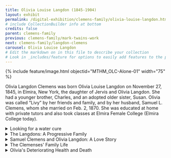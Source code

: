 ```yaml
---
title: Olivia Louise Langdon (1845-1904)
layout: exhibit
permalink: /digital-exhibition/clemens-family/olivia-louise-langdon.html
# include CollectionBuilder info at bottom
credits: false
parent: clemens-family
previous: clemens-family/mark-twains-work
next: clemens-family/langdon-clemens
carousel: Olivia Louise Langdon
# Edit the markdown on in this file to describe your collection
# Look in _includes/feature for options to easily add features to the page
---
```


{% include feature/image.html objectid="MTHM_OLC-Alone-01" width="75" %}

Olivia Langdon Clemens was born Olivia Louise Langdon on November 27, 1845, in Elmira, New York, the daughter of Jervis and Olivia Langdon. She had a younger brother, Charles, and an adopted older sister, Susan. Olivia was called “Livy” by her friends and family, and by her husband, Samuel L. Clemens, whom she married on Feb. 2, 1870. She was educated at home with private tutors and also took classes at Elmira Female College (Elmira College today). 

<details close>
<summary>Looking for a water cure</summary>
<span>
  <p>Olivia struggled with her health throughout her life. For much of her teenage years, Olivia was an invalid. Today scholars believe she may have contracted Pott’s disease–a form of tuberculosis of the spine. Throughout her life, Olivia would seek rest and cures for her ailments. At age 14, Olivia roomed at Gleason’s Water Cure in Elmira along with her friend Alice Hooker, daughter of women’s suffrage activist Isabella Beecher Hooker of Hartford. The facility was run by Drs. Silas and Rachel Gleason and was located just downhill from Quarry Farm. </p>
<p>The “water cure” was based on hydropathy, the Victorian idea that water had curative powers.Treatments through ingestion, immersion, and mists or sprays included steam saunas and cold-water therapy. Elizabeth Cady Stanton and Susan B. Anthony took the cure, as did other upper-class women who could afford the $7- to $10-per-week charge for live-in treatments, and could spend weeks or months away from home. </p>
<p>The Gleasons held the belief that women could treat other women more effectively than men could, and that women tended to recuperate better when surrounded and supported by other women. Rachel Gleason delivered all four of the Clemens children, and Samuel Clemens called her “the almost divine Mrs. Gleason.” She was the fourth woman in United States history known to practice medicine with a degree, is recognized not only for her work at the Water Cure and as an advocate for women’s health, but also with a role in the beginnings of modern gynecology. She also wrote a book on home treatments called Talks to my Patient; Hints on Getting Well and Keeping Well and lectured widely. </p>
</span></details>

<details close>
<summary>The Langdons: A Progressive Family</summary>
<span>
  <p>Elmira, New York’s location near the intersection of the Chemung and Erie canals and later a major railroad depot made it a center of commerce, industry and culture in which Olivia’s father, Jervis Langdon was very successful. His business was timber and coal, and the Langdons were one of the leading families of the community, both financially and in terms of their idealism. Olivia’s intellectual and progressive upbringing would be a major influence on Samuel Clemens and his writing. Olivia was raised in Elmira’s hotbed of reform. Her father participated in the Underground Railroad and they socialized with leading doctors, theologians, and suffragists of the time.</p>
<p>There is evidence to support the idea that Olivia’s parents often worked as equals in a time when women were rarely accepted in the public sphere. Olivia’s mother was socially active through charities and women’s social organizations, and an active supporter of abolition and temperance. Olivia’s aunt was a pioneering itinerant teacher at a time when women were just beginning to be allowed to graduate with college degrees considered to be equal to those of men.</p>
</span></details>

<details close>
<summary>Samuel Clemens and Olivia Langdon: A Love Story</summary>
<span>
  <p>Samuel Clemens entered Olivia’s life in the time not long after her health began to improve. Olivia’s younger brother, Charles, was a fellow passenger with Clemens on the Quaker City in 1867. According to legend, Charles showed Clemens a miniature painting of his older sister on ivory, and Clemens fell in love with her on the spot. </p>
<p>After they returned from the tour, Charles invited Clemens to dine with the Langdon family in New York City. Little is known of that first meeting. A few days later, on New Year’s Day, Clemens called on Olivia at the house where she was staying. Rather than stay the socially acceptable 15 minutes, he stayed for 12 hours. During the summer of 1868 the Langdons invited Clemens to visit their home in Elmira, during which time Clemens’ feelings for Olivia deepened. Although it took some time, eventually Olivia reciprocated Samuel’s devotions. Their courtship, marriage and love for one another are well documented in the correspondence they exchanged throughout their marriage.</p>
<p>Like the relationship between her own parents, Olivia and Samuel’s marriage was very much one of equals. Deeds to their house and land in Hartford were in Olivia’s name. For a time Mark Twain’s copyrights were transferred to her to preserve the family income from creditors. Olivia was also an active participant in her husband’s writing. He left pages of manuscript by her bedside for her to read and review. He often, though not always, accepted her suggestions. </p>
<p>Reminiscences by Susy, Clara and Samuel himself, give us insight into how the editing process worked; the children would sit by Olivia as she read Samuel’s writing, and she would turn down the pages when she saw something that needed more work. Susy and Clara would cry out because their Mama wanted to cut out some of the parts the girls thought were most “delectable.” Clemens remembered in his autobiography how he liked to insert phrases and incidents which he knew Olivia would not approve – just to see her reaction.</p>
</span></details> 

<details close>
<summary>The Clemenses' Family Life</summary>
<span>
 <p>Since Samuel did not enjoy the details of domestic life, he was more than happy to have Olivia take a leading role in the workings of the household. Though she suffered numerous bouts of illness she remained the emotional center and strength of the family. It was Olivia who worked on details of managing the house; it was Olivia who was the primary caregiver (along with the nursemaids, lady’s maids, and governesses the family employed) of the couple’s three daughters; and she was indisputably held in high esteem by everyone she met. Both Clemens and the children described her as being the firm, yet gentle, moral center of the household. That being said, spanking was not unheard of in the Clemens household as a means of discipline both Samuel and Olivia used as a last resort..</p>
<p>After Susy’s death in 1896 it was Olivia who refused to live in the Hartford home where they had raised their children. The family’s grief was intensified by Jean’s struggle with epilepsy. In her 1931 memoir My Father: Mark Twain, Clara reminisced that no one in the family smiled for a long time. In the years after Susy’s death, the family lived a somewhat nomadic existence mostly in Europe. The perpetual travel and Jean’s need for ongoing care took its toll on Olivia’s health. Clemens described it as “five years of constant anxiety and periodical shocks and frights.” In August 1902, Olivia suffered what was probably a heart attack. She had chest pain and difficulty breathing. Her health continued to deteriorate.</p>
</span></details>

<details close>
<summary>Olivia's Deteriorating Health and Death</summary>
<span>
 <p>Late in 1903 the family decided to travel to Florence, Italy, where they thought the pleasant climate would improve Olivia’s health. Samuel was kept separate from her for much of her last months: she was supposed to be kept quiet and unexcited, so he would send little love notes to her twice a day and make brief visits to sit with her and give her kisses. Clara and their longtime maid, Katy Leary, spent the most time with Olivia. Clara would make sure that no news of Jean’s illness was shared with their mother, to keep her from worrying. Jean, in turn, was not allowed to hear about her mother’s failing health. Clara suffered terribly as this intermediary.</p>
<p>Olivia died on June 5, 1904. Her death would leave a hole in the family that neither of his daughters or friends could fill. In their memoirs and letters, Clara, Katy, and particularly the stricken Samuel Clemens himself,– comment on their inability to take part in everyday life, travel, and writing after Olivia’s death.</p>
</span>
</details>
